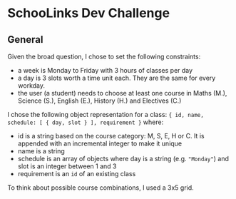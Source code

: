 # SchooLinks Dev Challenge

## General

Given the broad question, I chose to set the following constraints:
- a week is Monday to Friday with 3 hours of classes per day
- a day is 3 slots worth a time unit each. They are the same for every workday.
- the user (a student) needs to choose at least one course in Maths (M.), Science (S.), English (E.), History (H.) and Electives (C.)

I chose the following object representation for a class:
``{ id, name, schedule: [ { day, slot } ], requirement }``
where:
- id is a string based on the course category: M, S, E, H or C. It is appended with an incremental integer to make it unique
- name is a string
- schedule is an array of objects where day is a string (e.g. ``"Monday"``) and slot is an integer between 1 and 3
- requirement is an ``id`` of an existing class

To think about possible course combinations, I used a 3x5 grid.

